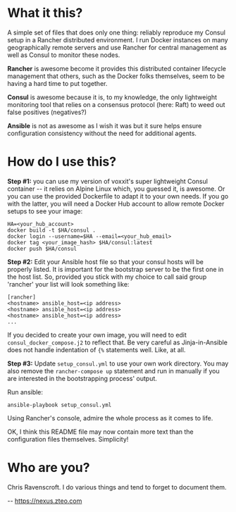 # What it this?

A simple set of files that does only one thing: reliably reproduce my Consul setup in a Rancher distributed environment. I run Docker instances on many geographically remote servers and use Rancher for central management as well as Consul to monitor these nodes.

**Rancher** is awesome become it provides this distributed container lifecycle management that others, such as the Docker folks themselves, seem to be having a hard time to put together.

**Consul** is awesome because it is, to my knowledge, the only lightweight monitoring tool that relies on a consensus protocol (here: Raft) to weed out false positives (negatives?)

**Ansible** is not as awesome as I wish it was but it sure helps ensure configuration consistency without the need for additional agents.

# How do I use this?

**Step #1:** you can use my version of voxxit's super lightweight Consul container -- it relies on Alpine Linux which, you guessed it, is awesome. Or you can use the provided Dockerfile to adapt it to your own needs. If you go with the latter, you will need a Docker Hub account to allow remote Docker setups to see your image:

    HA=<your_hub_account>
    docker build -t $HA/consul .
    docker login --username=$HA --email=<your_hub_email>
    docker tag <your_image_hash> $HA/consul:latest
    docker push $HA/consul
    
**Step #2:** Edit your Ansible host file so that your consul hosts will be properly listed. It is important for the bootstrap server to be the first one in the host list. So, provided you stick with my choice to call said group 'rancher' your list will look something like:

    [rancher]
    <hostname> ansible_host=<ip address>
    <hostname> ansible_host=<ip address>
    <hostname> ansible_host=<ip address>
    ...

If you decided to create your own image, you will need to edit `consul_docker_compose.j2` to reflect that. Be very careful as Jinja-in-Ansible does not handle indentation of `{%` statements well. Like, at all.

**Step #3:** Update `setup_consul.yml` to use your own work directory. You may also remove the `rancher-compose up` statement and run in manually if you are interested in the bootstrapping process' output.

Run ansible:

    ansible-playbook setup_consul.yml
    
Using Rancher's console, admire the whole process as it comes to life.

OK, I think this README file may now contain more text than the configuration files themselves. Simplicity!

# Who are you?

Chris Ravenscroft. I do various things and tend to forget to document them.

-- https://nexus.zteo.com